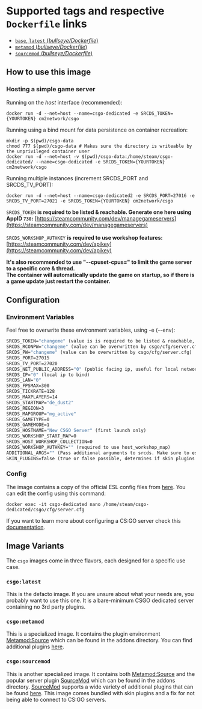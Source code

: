 # Supported tags and respective `Dockerfile` links

- [`base`, `latest` (*bullseye/Dockerfile*)](https://github.com/nuxencs/CSGO-Docker/blob/master/bullseye/Dockerfile)
- [`metamod` (*bullseye/Dockerfile*)](https://github.com/nuxencs/CSGO-Docker/blob/master/bullseye/Dockerfile)
- [`sourcemod` (*bullseye/Dockerfile*)](https://github.com/nuxencs/CSGO-Docker/blob/master/bullseye/Dockerfile)

## How to use this image

### Hosting a simple game server

Running on the *host* interface (recommended):<br/>

```console
docker run -d --net=host --name=csgo-dedicated -e SRCDS_TOKEN={YOURTOKEN} cm2network/csgo
```

Running using a bind mount for data persistence on container recreation:

```console
mkdir -p $(pwd)/csgo-data
chmod 777 $(pwd)/csgo-data # Makes sure the directory is writeable by the unprivileged container user
docker run -d --net=host -v $(pwd)/csgo-data:/home/steam/csgo-dedicated/ --name=csgo-dedicated -e SRCDS_TOKEN={YOURTOKEN} cm2network/csgo
```

Running multiple instances (increment SRCDS_PORT and SRCDS_TV_PORT):

```console
docker run -d --net=host --name=csgo-dedicated2 -e SRCDS_PORT=27016 -e SRCDS_TV_PORT=27021 -e SRCDS_TOKEN={YOURTOKEN} cm2network/csgo
```

`SRCDS_TOKEN` **is required to be listed & reachable. Generate one here using AppID `730`:**
[https://steamcommunity.com/dev/managegameservers](https://steamcommunity.com/dev/managegameservers)<br/><br/>
`SRCDS_WORKSHOP_AUTHKEY` **is required to use workshop features:**
[https://steamcommunity.com/dev/apikey](https://steamcommunity.com/dev/apikey)<br/>

**It's also recommended to use "--cpuset-cpus=" to limit the game server to a specific core & thread.**<br/>
**The container will automatically update the game on startup, so if there is a game update just restart the container.**

## Configuration

### Environment Variables

Feel free to overwrite these environment variables, using -e (--env):

```dockerfile
SRCDS_TOKEN="changeme" (value is is required to be listed & reachable, retrieve token here (AppID 730): https://steamcommunity.com/dev/managegameservers)
SRCDS_RCONPW="changeme" (value can be overwritten by csgo/cfg/server.cfg)
SRCDS_PW="changeme" (value can be overwritten by csgo/cfg/server.cfg)
SRCDS_PORT=27015
SRCDS_TV_PORT=27020
SRCDS_NET_PUBLIC_ADDRESS="0" (public facing ip, useful for local network setups)
SRCDS_IP="0" (local ip to bind)
SRCDS_LAN="0"
SRCDS_FPSMAX=300
SRCDS_TICKRATE=128
SRCDS_MAXPLAYERS=14
SRCDS_STARTMAP="de_dust2"
SRCDS_REGION=3
SRCDS_MAPGROUP="mg_active"
SRCDS_GAMETYPE=0
SRCDS_GAMEMODE=1
SRCDS_HOSTNAME="New CSGO Server" (first launch only)
SRCDS_WORKSHOP_START_MAP=0
SRCDS_HOST_WORKSHOP_COLLECTION=0
SRCDS_WORKSHOP_AUTHKEY="" (required to use host_workshop_map)
ADDITIONAL_ARGS="" (Pass additional arguments to srcds. Make sure to escape correctly!)
SKIN_PLUGINS=false (true or false possible, determines if skin plugins should be installed)
```

### Config

The image contains a copy of the official ESL config files from [here](https://play.eslgaming.com/download/26251762/). You can edit the config using this command:

```console
docker exec -it csgo-dedicated nano /home/steam/csgo-dedicated/csgo/cfg/server.cfg
```

If you want to learn more about configuring a CS:GO server check this [documentation](https://developer.valvesoftware.com/wiki/Counter-Strike:_Global_Offensive_Dedicated_Servers#Advanced_Configuration).

## Image Variants

The `csgo` images come in three flavors, each designed for a specific use case.

### `csgo:latest`

This is the defacto image. If you are unsure about what your needs are, you probably want to use this one. It is a bare-minimum CSGO dedicated server containing no 3rd party plugins.<br/>

### `csgo:metamod`

This is a specialized image. It contains the plugin environment [Metamod:Source](https://www.sourcemm.net) which can be found in the addons directory. You can find additional plugins [here](https://www.sourcemm.net/plugins).

### `csgo:sourcemod`

This is another specialized image. It contains both [Metamod:Source](https://www.sourcemm.net) and the popular server plugin [SourceMod](https://www.sourcemod.net) which can be found in the addons directory. [SourceMod](https://www.sourcemod.net) supports a wide variety of additional plugins that can be found [here](https://www.sourcemod.net/plugins.php). This image comes bundled with skin plugins and a fix for not being able to connect to CS:GO servers.

